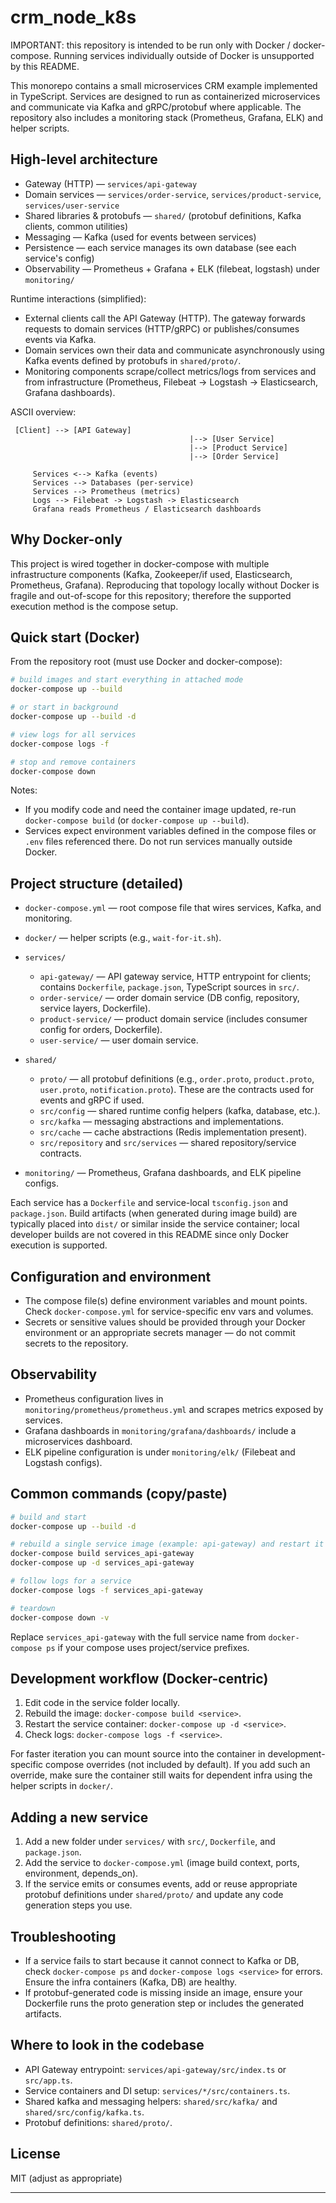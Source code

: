 # crm_node_k8s

IMPORTANT: this repository is intended to be run only with Docker / docker-compose. Running services individually outside of Docker is unsupported by this README.

This monorepo contains a small microservices CRM example implemented in TypeScript. Services are designed to run as containerized microservices and communicate via Kafka and gRPC/protobuf where applicable. The repository also includes a monitoring stack (Prometheus, Grafana, ELK) and helper scripts.

## High-level architecture

- Gateway (HTTP) — `services/api-gateway`
- Domain services — `services/order-service`, `services/product-service`, `services/user-service`
- Shared libraries & protobufs — `shared/` (protobuf definitions, Kafka clients, common utilities)
- Messaging — Kafka (used for events between services)
- Persistence — each service manages its own database (see each service's config)
- Observability — Prometheus + Grafana + ELK (filebeat, logstash) under `monitoring/`

Runtime interactions (simplified):

- External clients call the API Gateway (HTTP). The gateway forwards requests to domain services (HTTP/gRPC) or publishes/consumes events via Kafka.
- Domain services own their data and communicate asynchronously using Kafka events defined by protobufs in `shared/proto/`.
- Monitoring components scrape/collect metrics/logs from services and from infrastructure (Prometheus, Filebeat -> Logstash -> Elasticsearch, Grafana dashboards).

ASCII overview:

```
 [Client] --> [API Gateway]
										|--> [User Service]
										|--> [Product Service]
										|--> [Order Service]

	 Services <--> Kafka (events)
	 Services --> Databases (per-service)
	 Services --> Prometheus (metrics)
	 Logs --> Filebeat -> Logstash -> Elasticsearch
	 Grafana reads Prometheus / Elasticsearch dashboards
```

## Why Docker-only

This project is wired together in docker-compose with multiple infrastructure components (Kafka, Zookeeper/if used, Elasticsearch, Prometheus, Grafana). Reproducing that topology locally without Docker is fragile and out-of-scope for this repository; therefore the supported execution method is the compose setup.

## Quick start (Docker)

From the repository root (must use Docker and docker-compose):

```sh
# build images and start everything in attached mode
docker-compose up --build

# or start in background
docker-compose up --build -d

# view logs for all services
docker-compose logs -f

# stop and remove containers
docker-compose down
```

Notes:
- If you modify code and need the container image updated, re-run `docker-compose build` (or `docker-compose up --build`).
- Services expect environment variables defined in the compose files or `.env` files referenced there. Do not run services manually outside Docker.

## Project structure (detailed)

- `docker-compose.yml` — root compose file that wires services, Kafka, and monitoring.
- `docker/` — helper scripts (e.g., `wait-for-it.sh`).
- `services/`
	- `api-gateway/` — API gateway service, HTTP entrypoint for clients; contains `Dockerfile`, `package.json`, TypeScript sources in `src/`.
	- `order-service/` — order domain service (DB config, repository, service layers, Dockerfile).
	- `product-service/` — product domain service (includes consumer config for orders, Dockerfile).
	- `user-service/` — user domain service.

- `shared/`
	- `proto/` — all protobuf definitions (e.g., `order.proto`, `product.proto`, `user.proto`, `notification.proto`). These are the contracts used for events and gRPC if used.
	- `src/config` — shared runtime config helpers (kafka, database, etc.).
	- `src/kafka` — messaging abstractions and implementations.
	- `src/cache` — cache abstractions (Redis implementation present).
	- `src/repository` and `src/services` — shared repository/service contracts.

- `monitoring/` — Prometheus, Grafana dashboards, and ELK pipeline configs.

Each service has a `Dockerfile` and service-local `tsconfig.json` and `package.json`. Build artifacts (when generated during image build) are typically placed into `dist/` or similar inside the service container; local developer builds are not covered in this README since only Docker execution is supported.

## Configuration and environment

- The compose file(s) define environment variables and mount points. Check `docker-compose.yml` for service-specific env vars and volumes.
- Secrets or sensitive values should be provided through your Docker environment or an appropriate secrets manager — do not commit secrets to the repository.

## Observability

- Prometheus configuration lives in `monitoring/prometheus/prometheus.yml` and scrapes metrics exposed by services.
- Grafana dashboards in `monitoring/grafana/dashboards/` include a microservices dashboard.
- ELK pipeline configuration is under `monitoring/elk/` (Filebeat and Logstash configs).

## Common commands (copy/paste)

```sh
# build and start
docker-compose up --build -d

# rebuild a single service image (example: api-gateway) and restart it
docker-compose build services_api-gateway
docker-compose up -d services_api-gateway

# follow logs for a service
docker-compose logs -f services_api-gateway

# teardown
docker-compose down -v
```

Replace `services_api-gateway` with the full service name from `docker-compose ps` if your compose uses project/service prefixes.

## Development workflow (Docker-centric)

1. Edit code in the service folder locally.
2. Rebuild the image: `docker-compose build <service>`.
3. Restart the service container: `docker-compose up -d <service>`.
4. Check logs: `docker-compose logs -f <service>`.

For faster iteration you can mount source into the container in development-specific compose overrides (not included by default). If you add such an override, make sure the container still waits for dependent infra using the helper scripts in `docker/`.

## Adding a new service

1. Add a new folder under `services/` with `src/`, `Dockerfile`, and `package.json`.
2. Add the service to `docker-compose.yml` (image build context, ports, environment, depends_on).
3. If the service emits or consumes events, add or reuse appropriate protobuf definitions under `shared/proto/` and update any code generation steps you use.

## Troubleshooting

- If a service fails to start because it cannot connect to Kafka or DB, check `docker-compose ps` and `docker-compose logs <service>` for errors. Ensure the infra containers (Kafka, DB) are healthy.
- If protobuf-generated code is missing inside an image, ensure your Dockerfile runs the proto generation step or includes the generated artifacts.

## Where to look in the codebase

- API Gateway entrypoint: `services/api-gateway/src/index.ts` or `src/app.ts`.
- Service containers and DI setup: `services/*/src/containers.ts`.
- Shared kafka and messaging helpers: `shared/src/kafka/` and `shared/src/config/kafka.ts`.
- Protobuf definitions: `shared/proto/`.

## License

MIT (adjust as appropriate)

---
